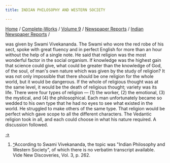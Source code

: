 ```yaml
---
title: INDIAN PHILOSOPHY AND WESTERN SOCIETY

---
```



[Home](../../../../index.htm) /
[Complete-Works](../../../complete_works.htm) / [Volume
9](../../volume_9_contents.htm) / [Newspaper
Reports](../newspaper_reports_contents.htm) / [Indian Newspaper
Reports](indian_newspaper_contents.htm) /

 was given by Swami
Vivekananda. The Swami who wore the red robe of his sect, spoke with
great fluency and in perfect English for more than an hour without the
help of a single note. He said that religion was the most wonderful
factor in the social organism. If knowledge was the highest gain that
science could give, what could be greater than the knowledge of God, of
the soul, of man's own nature which was given by the study of religion?
It was not only impossible that there should be one religion for the
whole world, but it would be dangerous. If the whole of religious
thought was at the same level, it would be the death of religious
thought; variety was its life. There were four types of religion — (1)
the worker, (2) the emotional, (3) the mystical, and (4) the
philosophical. Each man unfortunately became so wedded to his own type
that he had no eyes to see what existed in the world. He struggled to
make others of the same type. That religion would be perfect which gave
scope to all the different characters. The Vedantic religion took in
all, and each could choose in what his nature required. A discussion
followed.

[→](09_the_indian_mirror_mar_25_1896.htm)



1.  [^](#fn1_1)According to Swami Vivekananda, the topic was "Indian
    Philosophy and Western Society", of which there is no verbatim
    transcript available. Vide New Discoveries, Vol. 3, p. 262.
